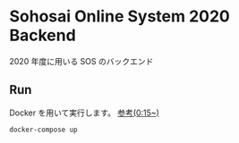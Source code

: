 # Sohosai Online System 2020 Backend

2020 年度に用いる SOS のバックエンド

## Run

Docker を用いて実行します。 [参考(0:15~)](https://twitter.com/piepielielie/status/1204747955963494402)

```shell script
docker-compose up
```
